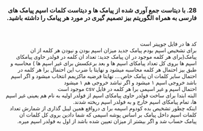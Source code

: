 
  <div dir="rtl">
  
  ### 28. با دیتاست جمع آوری شده از پیامک ها و دیتاست کلمات اسپم پیامک های فارسی به همراه الگوریتم بیز تصمیم گیری در مورد هر پیامک را داشته باشید.

  
  

   
<br/>
<br/>
کد ها در فایل جوپیتر است

 <br/>
برای تشخیص اسپم بودم پیامک جدید میزان اسپم بودن و نیودن هر کلمه از ان پیامک(برای هر کلمه موجود در ان پیامک جدید: تعداد ان کلمه در فولدر حاوی پیامکای اسپم ها بروی کل تعداد پیامکای اسپم ها و بعد برعکسش برای غیر اسپم ها ) محاسبه و طبق بیز احتمال هر کلمه محاسبه میشود و نهایتا با ضرب این احتمال برا هر کلمه در احتمال سایر کلمات ان پیامک خاص....
نهایتا فرضیه ماکزیمم انتخاب میشود و اگر اسپم باشد خروجی اسپم ۱ میشود و اگر نباشد خروجی هم ۱ میشود

 <br/>
احتمال اسپم و غیر اسپمی برا هر کلمه در فایل csv موجود است
 <br/>
البته ابتدا برای ساخت فولدر حاوی پیامکای اسپم از فولدر اولیه به نام هم یعینی غیر اسپم ها، تمام پیامکای اسپم خارج و به فولدر اسپم ریخته شدند.
  <br/>
 اینکه چطور تشخیص بده کودوم اسپمه برا ی درواقع همین لیبل گذاری از شمارش تعداد کلمات اسپم داخل پیامک بر اساس پوشه اسپمی که شما دادین بروی کل کلمات ان پیامک حساب شد و اگر بیشتر از میزان تعیین شده باشد از اول به فولدر اسپم میره.



  </div>
  
  
  
